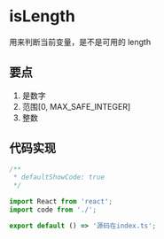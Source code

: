 # isLength

用来判断当前变量，是不是可用的 length

## 要点

1. 是数字
2. 范围[0, MAX_SAFE_INTEGER]
3. 整数

## 代码实现

```jsx
/**
 * defaultShowCode: true
 */

import React from 'react';
import code from './';

export default () => '源码在index.ts';
```
